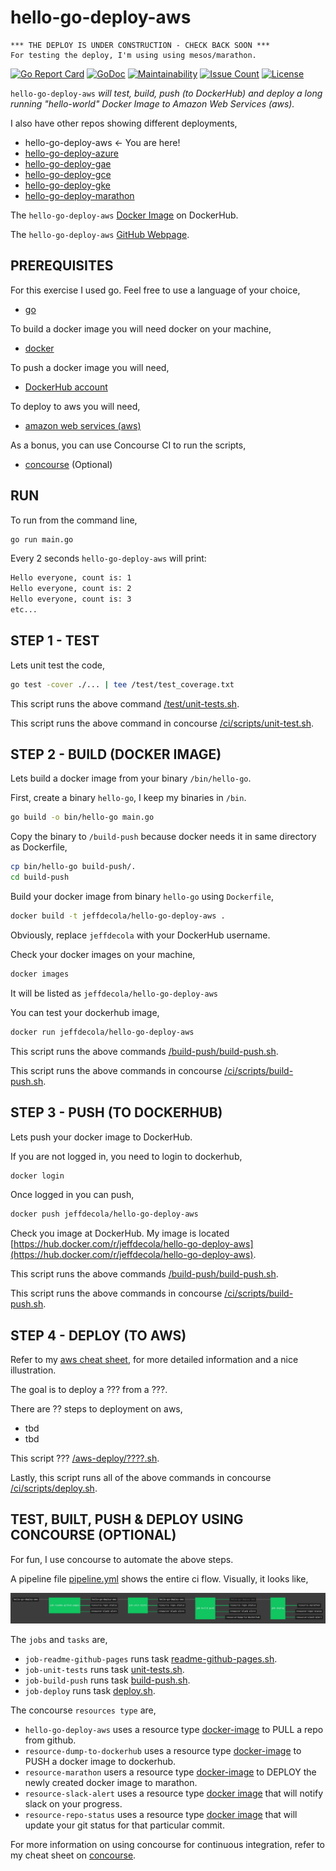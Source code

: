 # hello-go-deploy-aws

```text
*** THE DEPLOY IS UNDER CONSTRUCTION - CHECK BACK SOON ***
For testing the deploy, I'm using using mesos/marathon.
```

[![Go Report Card](https://goreportcard.com/badge/github.com/JeffDeCola/hello-go-deploy-aws)](https://goreportcard.com/report/github.com/JeffDeCola/hello-go-deploy-aws)
[![GoDoc](https://godoc.org/github.com/JeffDeCola/hello-go-deploy-aws?status.svg)](https://godoc.org/github.com/JeffDeCola/hello-go-deploy-aws)
[![Maintainability](https://api.codeclimate.com/v1/badges/2376dd13414c817f97b4/maintainability)](https://codeclimate.com/github/JeffDeCola/hello-go-deploy-aws/maintainability)
[![Issue Count](https://codeclimate.com/github/JeffDeCola/hello-go-deploy-aws/badges/issue_count.svg)](https://codeclimate.com/github/JeffDeCola/hello-go-deploy-aws/issues)
[![License](http://img.shields.io/:license-mit-blue.svg)](http://jeffdecola.mit-license.org)

`hello-go-deploy-aws` _will test, build, push (to DockerHub) and deploy
a long running "hello-world" Docker Image to Amazon Web Services (aws)._

I also have other repos showing different deployments,

* hello-go-deploy-aws <- You are here!
* [hello-go-deploy-azure](https://github.com/JeffDeCola/hello-go-deploy-azure)
* [hello-go-deploy-gae](https://github.com/JeffDeCola/hello-go-deploy-gae)
* [hello-go-deploy-gce](https://github.com/JeffDeCola/hello-go-deploy-gce)
* [hello-go-deploy-gke](https://github.com/JeffDeCola/hello-go-deploy-gke)
* [hello-go-deploy-marathon](https://github.com/JeffDeCola/hello-go-deploy-marathon)

The `hello-go-deploy-aws`
[Docker Image](https://hub.docker.com/r/jeffdecola/hello-go-deploy-aws)
on DockerHub.

The `hello-go-deploy-aws`
[GitHub Webpage](https://jeffdecola.github.io/hello-go-deploy-aws/).

## PREREQUISITES

For this exercise I used go.  Feel free to use a language of your choice,

* [go](https://github.com/JeffDeCola/my-cheat-sheets/tree/master/software/development/languages/go-cheat-sheet)

To build a docker image you will need docker on your machine,

* [docker](https://github.com/JeffDeCola/my-cheat-sheets/tree/master/software/operations-tools/orchestration/builds-deployment-containers/docker-cheat-sheet)

To push a docker image you will need,

* [DockerHub account](https://hub.docker.com/)

To deploy to aws you will need,

* [amazon web services (aws)](https://github.com/JeffDeCola/my-cheat-sheets/tree/master/software/infrastructure-as-a-service/cloud-services-compute/amazon-web-services-cheat-sheet)

As a bonus, you can use Concourse CI to run the scripts,

* [concourse](https://github.com/JeffDeCola/my-cheat-sheets/tree/master/software/operations-tools/continuous-integration-continuous-deployment/concourse-cheat-sheet)
  (Optional)

## RUN

To run from the command line,

```bash
go run main.go
```

Every 2 seconds `hello-go-deploy-aws` will print:

```bash
Hello everyone, count is: 1
Hello everyone, count is: 2
Hello everyone, count is: 3
etc...
```

## STEP 1 - TEST

Lets unit test the code,

```bash
go test -cover ./... | tee /test/test_coverage.txt
```

This script runs the above command
[/test/unit-tests.sh](https://github.com/JeffDeCola/hello-go-deploy-aws/tree/master/test/unit-tests.sh).

This script runs the above command in concourse
[/ci/scripts/unit-test.sh](https://github.com/JeffDeCola/hello-go-deploy-aws/tree/master/ci/scripts/unit-tests.sh).

## STEP 2 - BUILD (DOCKER IMAGE)

Lets build a docker image from your binary `/bin/hello-go`.

First, create a binary `hello-go`,
I keep my binaries in `/bin`.

```bash
go build -o bin/hello-go main.go
```

Copy the binary to `/build-push` because docker needs it in
same directory as Dockerfile,

```bash
cp bin/hello-go build-push/.
cd build-push
```

Build your docker image from binary `hello-go`
using `Dockerfile`,

```bash
docker build -t jeffdecola/hello-go-deploy-aws .
```

Obviously, replace `jeffdecola` with your DockerHub username.

Check your docker images on your machine,

```bash
docker images
```

It will be listed as `jeffdecola/hello-go-deploy-aws`

You can test your dockerhub image,

```bash
docker run jeffdecola/hello-go-deploy-aws
```

This script runs the above commands
[/build-push/build-push.sh](https://github.com/JeffDeCola/hello-go-deploy-aws/tree/master/build-push/build-push.sh).

This script runs the above commands in concourse
[/ci/scripts/build-push.sh](https://github.com/JeffDeCola/hello-go-deploy-aws/tree/master/ci/scripts/build-push.sh).

## STEP 3 - PUSH (TO DOCKERHUB)

Lets push your docker image to DockerHub.

If you are not logged in, you need to login to dockerhub,

```bash
docker login
```

Once logged in you can push,

```bash
docker push jeffdecola/hello-go-deploy-aws
```

Check you image at DockerHub. My image is located
[https://hub.docker.com/r/jeffdecola/hello-go-deploy-aws](https://hub.docker.com/r/jeffdecola/hello-go-deploy-aws).

This script runs the above commands
[/build-push/build-push.sh](https://github.com/JeffDeCola/hello-go-deploy-aws/tree/master/build-push/build-push.sh).

This script runs the above commands in concourse
[/ci/scripts/build-push.sh](https://github.com/JeffDeCola/hello-go-deploy-aws/tree/master/ci/scripts/build-push.sh).

## STEP 4 - DEPLOY (TO AWS)

Refer to my
[aws cheat sheet](https://github.com/JeffDeCola/my-cheat-sheets/tree/master/software/infrastructure-as-a-service/cloud-services-compute/amazon-web-services-cheat-sheet),
for more detailed information and a nice illustration.

The goal is to deploy a ??? from a ???.

There are ?? steps to deployment on aws,

* tbd
* tbd

This script ???
[/aws-deploy/????.sh](https://github.com/JeffDeCola/hello-go-deploy-aws/tree/master/aws-deploy/???.sh).

Lastly, this script runs all of the above commands in concourse
[/ci/scripts/deploy.sh](https://github.com/JeffDeCola/hello-go-deploy-aws/tree/master/ci/scripts/deploy.sh).

## TEST, BUILT, PUSH & DEPLOY USING CONCOURSE (OPTIONAL)

For fun, I use concourse to automate the above steps.

A pipeline file [pipeline.yml](https://github.com/JeffDeCola/hello-go-deploy-aws/tree/master/ci/pipeline.yml)
shows the entire ci flow. Visually, it looks like,

![IMAGE - hello-go-deploy-aws concourse ci pipeline - IMAGE](docs/pics/hello-go-deploy-aws-pipeline.jpg)

The `jobs` and `tasks` are,

* `job-readme-github-pages` runs task
  [readme-github-pages.sh](https://github.com/JeffDeCola/hello-go-deploy-aws/tree/master/ci/scripts/readme-github-pages.sh).
* `job-unit-tests` runs task
  [unit-tests.sh](https://github.com/JeffDeCola/hello-go-deploy-aws/tree/master/ci/scripts/unit-tests.sh).
* `job-build-push` runs task
  [build-push.sh](https://github.com/JeffDeCola/hello-go-deploy-aws/tree/master/ci/scripts/build-push.sh).
* `job-deploy` runs task
  [deploy.sh](https://github.com/JeffDeCola/hello-go-deploy-aws/tree/master/ci/scripts/deploy.sh).

The concourse `resources type` are,

* `hello-go-deploy-aws` uses a resource type
  [docker-image](https://hub.docker.com/r/concourse/git-resource/)
  to PULL a repo from github.
* `resource-dump-to-dockerhub` uses a resource type
  [docker-image](https://hub.docker.com/r/concourse/docker-image-resource/)
  to PUSH a docker image to dockerhub.
* `resource-marathon` users a resource type
  [docker-image](https://hub.docker.com/r/ckaznocha/marathon-resource)
  to DEPLOY the newly created docker image to marathon.
* `resource-slack-alert` uses a resource type
  [docker image](https://hub.docker.com/r/cfcommunity/slack-notification-resource)
  that will notify slack on your progress.
* `resource-repo-status` uses a resource type
  [docker image](https://hub.docker.com/r/dpb587/github-status-resource)
  that will update your git status for that particular commit.

For more information on using concourse for continuous integration,
refer to my cheat sheet on [concourse](https://github.com/JeffDeCola/my-cheat-sheets/tree/master/software/operations-tools/continuous-integration-continuous-deployment/concourse-cheat-sheet).

